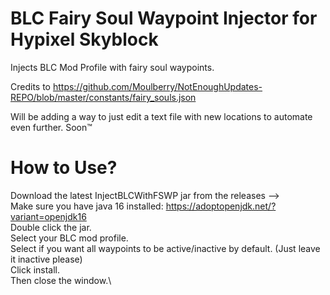# BLC Fairy Soul Waypoint Injector for Hypixel Skyblock
Injects BLC Mod Profile with fairy soul waypoints.

Credits to https://github.com/Moulberry/NotEnoughUpdates-REPO/blob/master/constants/fairy_souls.json

Will be adding a way to just edit a text file with new locations to automate even further. Soon™

# How to Use?

Download the latest InjectBLCWithFSWP jar from the releases -->\
Make sure you have java 16 installed: https://adoptopenjdk.net/?variant=openjdk16 \
Double click the jar.\
Select your BLC mod profile.\
Select if you want all waypoints to be active/inactive by default. (Just leave it inactive please)\
Click install.\
Then close the window.\
